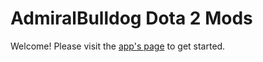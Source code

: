 # AdmiralBulldog Dota 2 Mods

Welcome! Please visit the [app's page](https://github.com/MrBean355/admiralbulldog-sounds/wiki) to get started.
